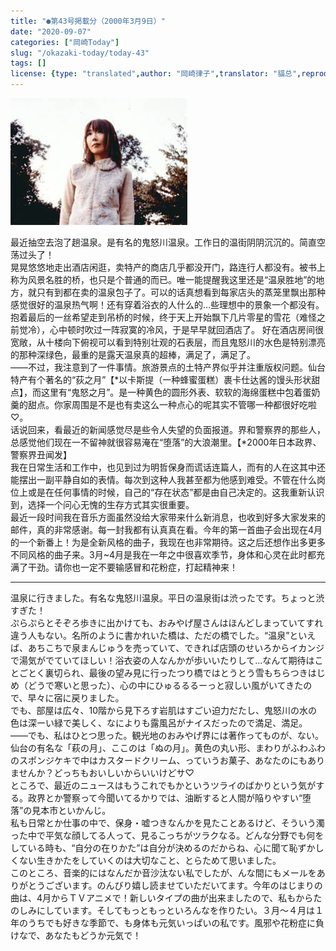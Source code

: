 ```yaml
---
title: "●第43号掲載分（2000年3月9日）"
date: "2020-09-07"
categories: ["岡崎Today"]
slug: "/okazaki-today/today-43"
tags: []
license: {type: "translated",author: "岡崎律子",translator: "貓总",reproduced-url: "http://www.ne.jp/asahi/okazaki/book/today/today43.html",reproduced-website: "岡崎律子Book"}
---
```


[![](./images/mer-ph1.jpg)](./images/mer-ph1.jpg)


最近抽空去泡了趟温泉。是有名的鬼怒川温泉。工作日的温街阴阴沉沉的。简直空荡过头了！  
晃晃悠悠地走出酒店闲逛，卖特产的商店几乎都没开门，路连行人都没有。被书上称为风景名胜的桥，也只是个普通的而已。唯一能提醒我这里还是“温泉胜地”的地方，就只有到都在卖的温泉包子了。可以的话真想看到每家店头的蒸笼里飘出那种感觉很好的温泉热气啊！还有穿着浴衣的人什么的…些理想中的景象一个都没有。抱着最后的一丝希望走到吊桥的时候，终于天上开始飘下几片零星的雪花（难怪之前觉冷），心中顿时吹过一阵寂寞的冷风，于是早早就回酒店了。
好在酒店房间很宽敞，从十楼向下俯视可以看到特别壮观的石表层，而且鬼怒川的水色是特别漂亮的那种深绿色，最重的是露天温泉真的超棒，满足了，满足了。  
——不过，我注意到了一件事情。旅游景点的土特产界似乎并注重版权问题。仙台特产有个著名的“荻之月”【*以卡斯提（一种蜂蜜蛋糕）裹卡仕达酱的馒头形状甜点】，而这里有“鬼怒之月”。是一种黄色的圆形外表、软软的海绵蛋糕中包着蛋奶羹的甜点。你家周围是不是也有卖这么一种点心的呢其实不管哪一种都很好吃啦♡。  
话说回来，看最近的新闻感觉尽是些令人失望的负面报道。界和警察界的那些人，总感觉他们现在一不留神就很容易淹在“堕落”的大浪潮里。【*2000年日本政界、警察界丑闻发】  
我在日常生活和工作中，也见到过为明哲保身而谎话连篇人，而有的人在这其中还能摆出一副平静自如的表情。每次到这种人我甚至都为他感到难受。不管在什么岗位上或是在任何事情的时候，自己的“存在状态”都是由自己决定的。这我重新认识到，选择一个问心无愧的生存方式其实很重要。  
最近一段时间我在音乐方面虽然没给大家带来什么新消息，也收到好多大家发来的邮件，真的非常感谢。每一封我都有认真真在看。今年的第一首曲子会出现在4月的一个新番上！为是全新风格的曲子，我现在也非常期待。这之后还想作出多更多不同风格的曲子来。3月~4月是我在一年之中很喜欢季节，身体和心灵在此时都充满了干劲。请你也一定不要输感冒和花粉症，打起精神来！  

----------------------------

温泉に行きました。有名な鬼怒川温泉。平日の温泉街は渋ったです。ちょっと渋すぎた！  
ぷらぷらとそぞろ歩きに出かけても、おみやげ屋さんはほんどしまっていてすれ違う人もない。名所のように書かれいた橋は、ただの橋でした。“温泉”といえば、あちこちで泉まんじゅうを売っていて、できれば店頭のせいろからイカンジで湯気がでていてほしい！浴衣姿の人なんかが歩いいたりして…なんて期待はことごとく裏切られ、最後の望み見に行ったつり橋ではとうとう雪もちらつきはじめ（どうで寒いと思った）、心の中にひゅるるるーっと寂しい風がいてきたので、早々に宿に戻りました。  
でも、部屋は広々、10階から見下ろす岩肌はすごい迫力だたし、鬼怒川の水の色は深ーい緑で美しく、なによりも露風呂がナイスだったので満足、満足。  
――でも、私はひとつ思った。観光地のおみやげ界には著作ってものが、ない。仙台の有名な「萩の月」、ここのは「ぬの月」。黄色の丸い形、まわりがふわふわのスポンジケキで中はカスタードクリーム、っていうお菓子、あなたのにもありませんか？どっちもおいしいからいいけどサ♡  
ところで、最近のニュースはもうこれでもかというツライのばかりという気がする。政界とか警察って今聞いてるかりでは、油断すると人間が陥りやすい“堕落”の見本市といかんじ。  
私も日常とか仕事の中で、保身・嘘つきなんかを見たことあるけど、そういう濁った中で平気な顔してる人って、見るこっちがツラクなる。どんな分野でも何をしている時も、“自分の在りかた”は自分が決めるのだからね、心に聞て恥ずかしくない生きかたをしていくのは大切なこと、とらためて思いました。    
このところ、音楽的にはなんだか音沙汰ない私でしたが、んな間にもメールをありがとうございます。のんびり嬉し読ませていただいてます。今年のはじまりの曲は、4月からＴＶアニメで！新しいタイプの曲が出来ましたので、私もからたのしみにしています。そしてもっともっといろんなを作りたい。３月～４月は１年のうちでも好きな季節で、も身体も元気いっぱいの私です。風邪や花粉症に負けなで、あなたもどうか元気で！  